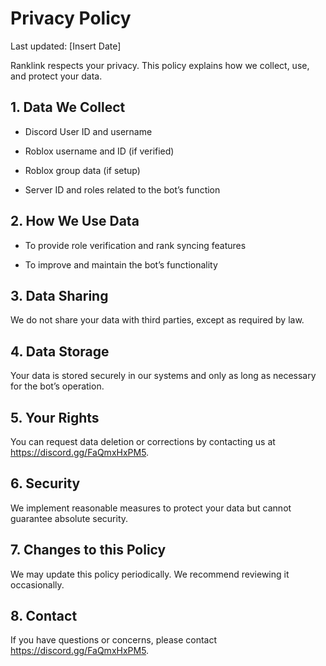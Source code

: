 # Privacy Policy

Last updated: [Insert Date]

Ranklink respects your privacy. This policy explains how we collect, use, and protect your data.

## 1. Data We Collect

- Discord User ID and username

- Roblox username and ID (if verified)

- Roblox group data (if setup)

- Server ID and roles related to the bot’s function

## 2. How We Use Data

- To provide role verification and rank syncing features

- To improve and maintain the bot’s functionality

## 3. Data Sharing
We do not share your data with third parties, except as required by law.

## 4. Data Storage
Your data is stored securely in our systems and only as long as necessary for the bot’s operation.

## 5. Your Rights
You can request data deletion or corrections by contacting us at https://discord.gg/FaQmxHxPM5.

## 6. Security
We implement reasonable measures to protect your data but cannot guarantee absolute security.

## 7. Changes to this Policy
We may update this policy periodically. We recommend reviewing it occasionally.

## 8. Contact
If you have questions or concerns, please contact https://discord.gg/FaQmxHxPM5.